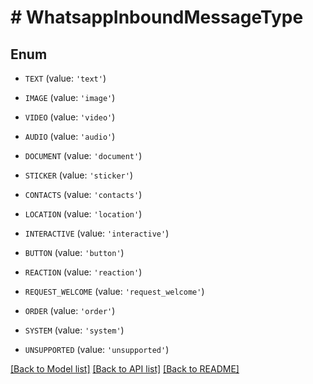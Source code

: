 # # WhatsappInboundMessageType

## Enum


* `TEXT` (value: `'text'`)

* `IMAGE` (value: `'image'`)

* `VIDEO` (value: `'video'`)

* `AUDIO` (value: `'audio'`)

* `DOCUMENT` (value: `'document'`)

* `STICKER` (value: `'sticker'`)

* `CONTACTS` (value: `'contacts'`)

* `LOCATION` (value: `'location'`)

* `INTERACTIVE` (value: `'interactive'`)

* `BUTTON` (value: `'button'`)

* `REACTION` (value: `'reaction'`)

* `REQUEST_WELCOME` (value: `'request_welcome'`)

* `ORDER` (value: `'order'`)

* `SYSTEM` (value: `'system'`)

* `UNSUPPORTED` (value: `'unsupported'`)


[[Back to Model list]](../../README.md#models) [[Back to API list]](../../README.md#endpoints) [[Back to README]](../../README.md)

